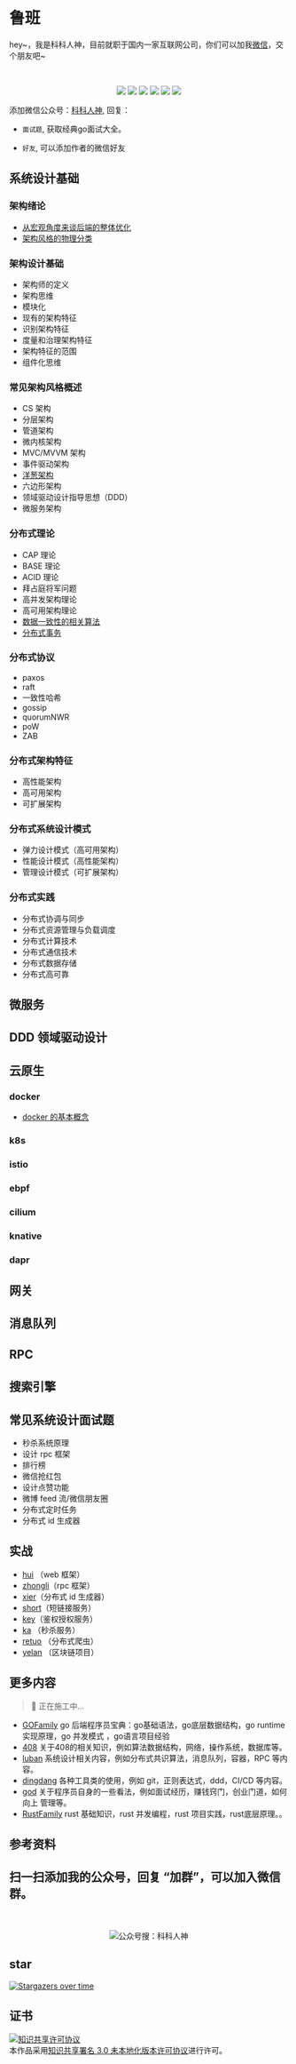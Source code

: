 <!--
 * @Author: shgopher shgopher@gmail.com
 * @Date: 2023-02-01 20:02:47
 * @LastEditors: shgopher shgopher@gmail.com
 * @LastEditTime: 2024-05-20 11:02:26
 * @FilePath: /luban/README.md
 * @Description: 
 * 
 * Copyright (c) 2023 by shgopher, All Rights Reserved. 
-->
# 鲁班 
<p align="left">
hey~，我是科科人神，目前就职于国内一家互联网公司，你们可以加我<a href="#wechat.png">微信</a>，交个朋友吧~
</p>
<br>
<p align="center">
<a href='#wechat.png'
 target="_blank"><img src="https://img.shields.io/static/v1?label=%E7%A7%91%E7%A7%91%E4%BA%BA%E7%A5%9E&message=%E5%85%AC%E4%BC%97%E5%8F%B7&color="></a>
<a href="https://www.youtube.com/channel/UCK8wjBe9sh4VHSowLQmWOzg" target="_blank"><img src="https://img.shields.io/static/v1?label=youtube&message=YouTube&color=red"></a>
<a href="https://space.bilibili.com/478621088" target="_blank"><img src="https://img.shields.io/static/v1?label=bilibili&message=b%E7%AB%99&color=blue"></a>
<a href="https://www.zhihu.com/people/shgopher" target="_blank"><img src="https://img.shields.io/static/v1?label=zhihu&message=%E7%9F%A5%E4%B9%8E&color=blue"></a>
<a href="https://blog.csdn.net/zyfljxzby" target="_blank"><img src="https://img.shields.io/static/v1?label=csdn&message=CSDN&color=red"></a>
<a href="https://www.toutiao.com/c/user/token/MS4wLjABAAAAIGeO1-kCUelF-G8GW3AvJlrEL7tiO24WHJmnX4nV1bs" target="_blank"><img src="https://img.shields.io/static/v1?label=toutiao&message=%E5%A4%B4%E6%9D%A1&color=red"></a>
</p>
添加微信公众号：<a href="#wechat.png">科科人神</a>, 回复：


- `面试题`, 获取经典go面试大全。

- `好友`, 可以添加作者的微信好友
                                                
## 系统设计基础
### 架构绪论
- [从宏观角度来谈后端的整体优化](./系统设计基础/架构绪论/从宏观角度来谈后端的整体优化/README.md)
- [架构风格的物理分类](./系统设计基础/架构绪论/架构风格的物理分类/README.md)
### 架构设计基础
- 架构师的定义
- 架构思维
- 模块化
- 现有的架构特征
- 识别架构特征
- 度量和治理架构特征
- 架构特征的范围
- 组件化思维
### 常见架构风格概述
- CS 架构
- 分层架构
- 管道架构
- 微内核架构
- MVC/MVVM 架构
- 事件驱动架构
- [洋葱架构](./系统设计基础/常见的架构风格/洋葱架构/README.md)
- 六边形架构
- 领域驱动设计指导思想（DDD）
- 微服务架构
### 分布式理论
- CAP 理论
- BASE 理论
- ACID 理论
- 拜占庭将军问题
- 高并发架构理论
- 高可用架构理论
- [数据一致性的相关算法](./架构设计基础/分布式理论/一致性算法/README.md)
- [分布式事务](./架构设计基础/分布式理论/分布式事务/README.md)
### 分布式协议
- paxos
- raft
- 一致性哈希
- gossip
- quorumNWR 
- poW
- ZAB
### 分布式架构特征
- 高性能架构
- 高可用架构
- 可扩展架构
### 分布式系统设计模式
- 弹力设计模式（高可用架构）
- 性能设计模式（高性能架构）
- 管理设计模式（可扩展架构）
### 分布式实践
- 分布式协调与同步
- 分布式资源管理与负载调度
- 分布式计算技术
- 分布式通信技术
- 分布式数据存储
- 分布式高可靠 
## 微服务
## DDD 领域驱动设计
## 云原生
### docker
- [docker 的基本概念](./云原生/docker/基本概念)
### k8s
### istio
### ebpf
### cilium
### knative
### dapr
## 网关
## 消息队列
## RPC
## 搜索引擎
## 常见系统设计面试题
- 秒杀系统原理
- 设计 rpc 框架
- 排行榜
- 微信抢红包
- 设计点赞功能
- 微博 feed 流/微信朋友圈
- 分布式定时任务
- 分布式 id 生成器
## 实战
- [hui](./实战/hui/README.md) （web 框架）
- [zhongli](./实战/zhongli/README.md)（rpc 框架）
- [xier](./实战/xier/README.md)（分布式 id 生成器）
- [short](./实战/short/README.md)（短链接服务）
- [key](./实战/key/README.md)（鉴权授权服务）
- [ka](./实战/ka/README.md) （秒杀服务）
- [retuo](./实战/retuo/README.md) （分布式爬虫）
- [yelan](./实战/yelan/README.md) （区块链项目）
## 更多内容
> 👷 正在施工中...

- [GOFamily](https://github.com/shgopher/GOFamily) go 后端程序员宝典：go基础语法，go底层数据结构，go runtime 实现原理，go 并发模式 ，go语言项目经验
- [408](https://github.com/shgopher/408) 关于408的相关知识，例如算法数据结构，网络，操作系统，数据库等。
- [luban](https://github.com/shgopher/luban) 系统设计相关内容，例如分布式共识算法，消息队列，容器，RPC 等内容。
- [dingdang](https://github.com/shgopher/dingdang) 各种工具类的使用，例如 git，正则表达式，ddd，CI/CD 等内容。
- [god](https://github.com/shgopher/god) 关于程序员自身的一些看法，例如面试经历，赚钱窍门，创业门道，如何向上
管理等。
- [RustFamily](https://github.com/shgopher/RustFamily) rust 基础知识，rust 并发编程，rust 项目实践，rust底层原理。。
## 参考资料
## 扫一扫添加我的公众号，回复 “加群”，可以加入微信群。
<p id="wechat.png" align="center">
<br>
<br>
<img src="./wechat.png"  alt="公众号搜：科科人神">
</p>
                                                                             
## star
                                                                             
[![Stargazers over time](https://starchart.cc/shgopher/luban.svg)](https://starchart.cc/shgopher/luban)

## 证书

<a rel="license" href="http://creativecommons.org/licenses/by/3.0/"><img alt="知识共享许可协议" style="border-width:0" src="https://i.creativecommons.org/l/by/3.0/88x31.png" /></a><br />本作品采用<a rel="license" href="http://creativecommons.org/licenses/by/3.0/">知识共享署名 3.0 未本地化版本许可协议</a>进行许可。

